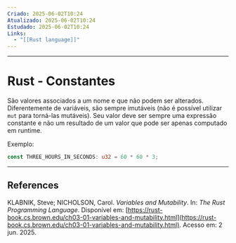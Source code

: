 ```yaml
---
Criado: 2025-06-02T10:24
Atualizado: 2025-06-02T10:24
Estudado: 2025-06-02T10:24
Links:
  - "[[Rust language]]"
---
```

---
# Rust - Constantes

São valores associados a um nome e que não podem ser alterados. Diferentemente de variáveis, são sempre imutáveis (não é possível utilizar `mut` para torná-las mutáveis). Seu valor deve ser sempre uma expressão constante e não um resultado de um valor que pode ser apenas computado em runtime.

Exemplo:

```rust
const THREE_HOURS_IN_SECONDS: u32 = 60 * 60 * 3;
```

---
## References

KLABNIK, Steve; NICHOLSON, Carol. _Variables and Mutability_. In: _The Rust Programming Language_. Disponível em: [https://rust-book.cs.brown.edu/ch03-01-variables-and-mutability.html](https://rust-book.cs.brown.edu/ch03-01-variables-and-mutability.html). Acesso em: 2 jun. 2025.
